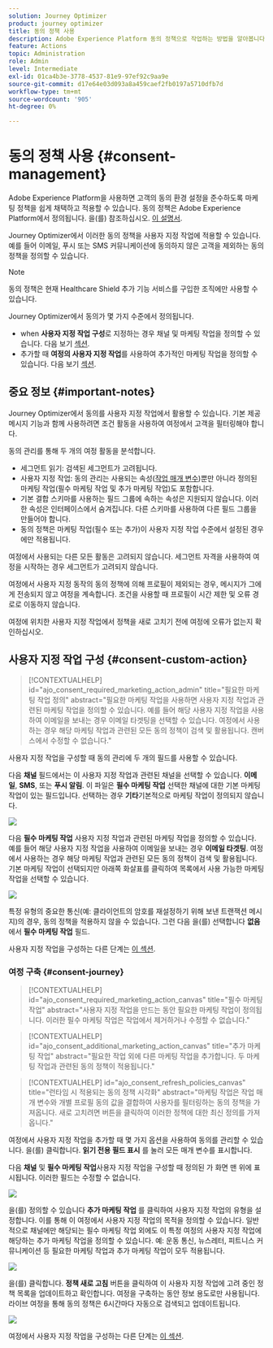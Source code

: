 ```yaml
---
solution: Journey Optimizer
product: journey optimizer
title: 동의 정책 사용
description: Adobe Experience Platform 동의 정책으로 작업하는 방법을 알아봅니다
feature: Actions
topic: Administration
role: Admin
level: Intermediate
exl-id: 01ca4b3e-3778-4537-81e9-97ef92c9aa9e
source-git-commit: d17e64e03d093a8a459caef2fb0197a5710dfb7d
workflow-type: tm+mt
source-wordcount: '905'
ht-degree: 0%

---
```


# 동의 정책 사용 {#consent-management}

Adobe Experience Platform을 사용하면 고객의 동의 환경 설정을 준수하도록 마케팅 정책을 쉽게 채택하고 적용할 수 있습니다. 동의 정책은 Adobe Experience Platform에서 정의됩니다. 을(를) 참조하십시오. [이 설명서](https://experienceleague.adobe.com/docs/experience-platform/data-governance/policies/user-guide.html?lang=en#consent-policy).

Journey Optimizer에서 이러한 동의 정책을 사용자 지정 작업에 적용할 수 있습니다. 예를 들어 이메일, 푸시 또는 SMS 커뮤니케이션에 동의하지 않은 고객을 제외하는 동의 정책을 정의할 수 있습니다.

>[!NOTE]
>
>동의 정책은 현재 Healthcare Shield 추가 기능 서비스를 구입한 조직에만 사용할 수 있습니다.

Journey Optimizer에서 동의가 몇 가지 수준에서 정의됩니다.

* when **사용자 지정 작업 구성**&#x200B;로 지정하는 경우 채널 및 마케팅 작업을 정의할 수 있습니다. 다음 보기 [섹션](../action/consent.md#consent-custom-action).
* 추가할 때 **여정의 사용자 지정 작업**&#x200B;를 사용하여 추가적인 마케팅 작업을 정의할 수 있습니다. 다음 보기 [섹션](../action/consent.md#consent-journey).

## 중요 정보 {#important-notes}

Journey Optimizer에서 동의를 사용자 지정 작업에서 활용할 수 있습니다. 기본 제공 메시지 기능과 함께 사용하려면 조건 활동을 사용하여 여정에서 고객을 필터링해야 합니다.

동의 관리를 통해 두 개의 여정 활동을 분석합니다.

* 세그먼트 읽기: 검색된 세그먼트가 고려됩니다.
* 사용자 지정 작업: 동의 관리는 사용되는 속성([작업 매개 변수](../action/about-custom-action-configuration.md#define-the-message-parameters))뿐만 아니라 정의된 마케팅 작업(필수 마케팅 작업 및 추가 마케팅 작업)도 포함합니다.
* 기본 결합 스키마를 사용하는 필드 그룹에 속하는 속성은 지원되지 않습니다. 이러한 속성은 인터페이스에서 숨겨집니다. 다른 스키마를 사용하여 다른 필드 그룹을 만들어야 합니다.
* 동의 정책은 마케팅 작업(필수 또는 추가)이 사용자 지정 작업 수준에서 설정된 경우에만 적용됩니다.

여정에서 사용되는 다른 모든 활동은 고려되지 않습니다. 세그먼트 자격을 사용하여 여정을 시작하는 경우 세그먼트가 고려되지 않습니다.

여정에서 사용자 지정 동작의 동의 정책에 의해 프로필이 제외되는 경우, 메시지가 그에게 전송되지 않고 여정을 계속합니다. 조건을 사용할 때 프로필이 시간 제한 및 오류 경로로 이동하지 않습니다.

여정에 위치한 사용자 지정 작업에서 정책을 새로 고치기 전에 여정에 오류가 없는지 확인하십시오.

<!--
There are two types of latency regarding the use of consent policies:

* **User latency**: the delay from the time a profile changes a consent settings to the moment it is applied in Experience Platform. This can take up to 48h. 
* **Consent policy latency**: the delay from the time a consent policy is created or updated to the moment it is applied. This can take up to 6 hours
-->

## 사용자 지정 작업 구성 {#consent-custom-action}

>[!CONTEXTUALHELP]
>id="ajo_consent_required_marketing_action_admin"
>title="필요한 마케팅 작업 정의"
>abstract="필요한 마케팅 작업을 사용하면 사용자 지정 작업과 관련된 마케팅 작업을 정의할 수 있습니다. 예를 들어 해당 사용자 지정 작업을 사용하여 이메일을 보내는 경우 이메일 타겟팅을 선택할 수 있습니다. 여정에서 사용하는 경우 해당 마케팅 작업과 관련된 모든 동의 정책이 검색 및 활용됩니다. 캔버스에서 수정할 수 없습니다."

사용자 지정 작업을 구성할 때 동의 관리에 두 개의 필드를 사용할 수 있습니다.

다음 **채널** 필드에서는 이 사용자 지정 작업과 관련된 채널을 선택할 수 있습니다. **이메일**, **SMS**, 또는 **푸시 알림**. 이 파일은 **필수 마케팅 작업** 선택한 채널에 대한 기본 마케팅 작업이 있는 필드입니다. 선택하는 경우 **기타**&#x200B;기본적으로 마케팅 작업이 정의되지 않습니다.

![](assets/consent1.png)

다음 **필수 마케팅 작업** 사용자 지정 작업과 관련된 마케팅 작업을 정의할 수 있습니다. 예를 들어 해당 사용자 지정 작업을 사용하여 이메일을 보내는 경우 **이메일 타겟팅**. 여정에서 사용하는 경우 해당 마케팅 작업과 관련된 모든 동의 정책이 검색 및 활용됩니다. 기본 마케팅 작업이 선택되지만 아래쪽 화살표를 클릭하여 목록에서 사용 가능한 마케팅 작업을 선택할 수 있습니다.

![](assets/consent2.png)

특정 유형의 중요한 통신(예: 클라이언트의 암호를 재설정하기 위해 보낸 트랜잭션 메시지)의 경우, 동의 정책을 적용하지 않을 수 있습니다. 그런 다음 을(를) 선택합니다 **없음** 에서 **필수 마케팅 작업** 필드.

사용자 지정 작업을 구성하는 다른 단계는 [이 섹션](../action/about-custom-action-configuration.md#consent-management).

### 여정 구축 {#consent-journey}

>[!CONTEXTUALHELP]
>id="ajo_consent_required_marketing_action_canvas"
>title="필수 마케팅 작업"
>abstract="사용자 지정 작업을 만드는 동안 필요한 마케팅 작업이 정의됩니다. 이러한 필수 마케팅 작업은 작업에서 제거하거나 수정할 수 없습니다."

>[!CONTEXTUALHELP]
>id="ajo_consent_additional_marketing_action_canvas"
>title="추가 마케팅 작업"
>abstract="필요한 작업 외에 다른 마케팅 작업을 추가합니다. 두 마케팅 작업과 관련된 동의 정책이 적용됩니다."

>[!CONTEXTUALHELP]
>id="ajo_consent_refresh_policies_canvas"
>title="런타임 시 적용되는 동의 정책 시각화"
>abstract="마케팅 작업은 작업 매개 변수와 개별 프로필 동의 값을 결합하여 사용자를 필터링하는 동의 정책을 가져옵니다. 새로 고치려면 버튼을 클릭하여 이러한 정책에 대한 최신 정의를 가져옵니다."

여정에서 사용자 지정 작업을 추가할 때 몇 가지 옵션을 사용하여 동의를 관리할 수 있습니다. 을(를) 클릭합니다. **읽기 전용 필드 표시** 를 눌러 모든 매개 변수를 표시합니다.

다음 **채널** 및 **필수 마케팅 작업**&#x200B;사용자 지정 작업을 구성할 때 정의된 가 화면 맨 위에 표시됩니다. 이러한 필드는 수정할 수 없습니다.

![](assets/consent4.png)

을(를) 정의할 수 있습니다 **추가 마케팅 작업** 를 클릭하여 사용자 지정 작업의 유형을 설정합니다. 이를 통해 이 여정에서 사용자 지정 작업의 목적을 정의할 수 있습니다. 일반적으로 채널에만 해당되는 필수 마케팅 작업 외에도 이 특정 여정의 사용자 지정 작업에 해당하는 추가 마케팅 작업을 정의할 수 있습니다. 예: 운동 통신, 뉴스레터, 피트니스 커뮤니케이션 등 필요한 마케팅 작업과 추가 마케팅 작업이 모두 적용됩니다.

![](assets/consent3.png)

을(를) 클릭합니다. **정책 새로 고침** 버튼을 클릭하여 이 사용자 지정 작업에 고려 중인 정책 목록을 업데이트하고 확인합니다. 여정을 구축하는 동안 정보 용도로만 사용됩니다. 라이브 여정을 통해 동의 정책은 6시간마다 자동으로 검색되고 업데이트됩니다.

![](assets/consent5.png)

<!--
The following data is taken into account for consent:

* marketing actions and additional marketing actions defined in the custom action
* action parameters defined in the custom action, see this [section](../action/about-custom-action-configuration.md#define-the-message-parameters) 
* attributes used as criteria in a segment when the journey starts with a Read segment, see this [section](../building-journeys/read-segment.md) 

>[!NOTE]
>
>Please note that there can be a latency when updating the list of policies applied, refer to this [this section](../action/consent.md#important-notes).
-->

여정에서 사용자 지정 작업을 구성하는 다른 단계는 [이 섹션](../building-journeys/using-custom-actions.md).
